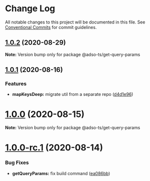 # Change Log

All notable changes to this project will be documented in this file.
See [Conventional Commits](https://conventionalcommits.org) for commit guidelines.

## [1.0.2](https://github.com/adam-sokolowski/frontend-utils/compare/@adso-ts/get-query-params@1.0.1...@adso-ts/get-query-params@1.0.2) (2020-08-29)

**Note:** Version bump only for package @adso-ts/get-query-params





## [1.0.1](https://github.com/adam-sokolowski/frontend-utils/compare/@adso-ts/get-query-params@1.0.0...@adso-ts/get-query-params@1.0.1) (2020-08-16)


### Features

* **mapKeysDeep:** migrate util from a separate repo ([d4d1e96](https://github.com/adam-sokolowski/frontend-utils/commit/d4d1e969271ddd9eb2b2f5aad717c456a236c7f4))





# [1.0.0](https://github.com/adam-sokolowski/frontend-utils/compare/@adso-ts/get-query-params@1.0.0-rc.1...@adso-ts/get-query-params@1.0.0) (2020-08-15)

**Note:** Version bump only for package @adso-ts/get-query-params





# [1.0.0-rc.1](https://github.com/adam-sokolowski/frontend-utils/compare/@adso-ts/get-query-params@1.1.0...@adso-ts/get-query-params@1.0.0-rc.1) (2020-08-14)


### Bug Fixes

* **getQueryParams:** fix build command ([ea086bb](https://github.com/adam-sokolowski/frontend-utils/commit/ea086bb38ee0736b3f83e757cb6b61628b14281c))
